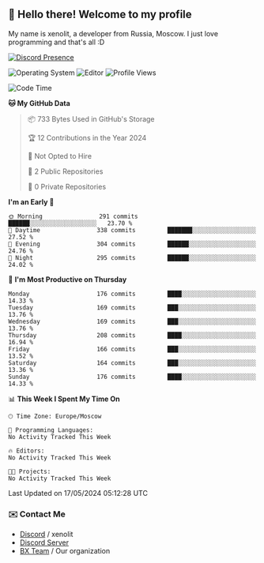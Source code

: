 ## :wave: Hello there! Welcome to my profile

My name is xenolit, a developer from Russia, Moscow. I just love programming and that's all :D

[![Discord Presence](https://lanyard.cnrad.dev/api/982885434315120653)](https://discord.com/users/982885434315120653)

![Operating System](https://img.shields.io/badge/OS-Mac%20OS%20-informational?style=for-the-badge&logo=MacOS&logoColor=white&color=007ec6)
![Editor](https://img.shields.io/badge/Editor-JetBrains%20IDEs-informational?style=for-the-badge&logo=JetBrains&logoColor=white&color=007ec6)
![Profile Views](https://komarev.com/ghpvc/?username=Xenolit&color=blue&style=for-the-badge)

<!--START_SECTION:waka-->
![Code Time](http://img.shields.io/badge/Code%20Time-28%20hrs%2051%20mins-blue)

**🐱 My GitHub Data** 

> 📦 733 Bytes Used in GitHub's Storage 
 > 
> 🏆 12 Contributions in the Year 2024
 > 
> 🚫 Not Opted to Hire
 > 
> 📜 2 Public Repositories 
 > 
> 🔑 0 Private Repositories 
 > 
**I'm an Early 🐤** 

```text
🌞 Morning                291 commits         ██████░░░░░░░░░░░░░░░░░░░   23.70 % 
🌆 Daytime                338 commits         ███████░░░░░░░░░░░░░░░░░░   27.52 % 
🌃 Evening                304 commits         ██████░░░░░░░░░░░░░░░░░░░   24.76 % 
🌙 Night                  295 commits         ██████░░░░░░░░░░░░░░░░░░░   24.02 % 
```
📅 **I'm Most Productive on Thursday** 

```text
Monday                   176 commits         ████░░░░░░░░░░░░░░░░░░░░░   14.33 % 
Tuesday                  169 commits         ███░░░░░░░░░░░░░░░░░░░░░░   13.76 % 
Wednesday                169 commits         ███░░░░░░░░░░░░░░░░░░░░░░   13.76 % 
Thursday                 208 commits         ████░░░░░░░░░░░░░░░░░░░░░   16.94 % 
Friday                   166 commits         ███░░░░░░░░░░░░░░░░░░░░░░   13.52 % 
Saturday                 164 commits         ███░░░░░░░░░░░░░░░░░░░░░░   13.36 % 
Sunday                   176 commits         ████░░░░░░░░░░░░░░░░░░░░░   14.33 % 
```


📊 **This Week I Spent My Time On** 

```text
🕑︎ Time Zone: Europe/Moscow

💬 Programming Languages: 
No Activity Tracked This Week

🔥 Editors: 
No Activity Tracked This Week

🐱‍💻 Projects: 
No Activity Tracked This Week
```


 Last Updated on 17/05/2024 05:12:28 UTC
<!--END_SECTION:waka-->

### ✉️ Contact Me

- [Discord](https://discord.com/users/982885434315120653) / xenolit
- [Discord Server](https://discord.gg/p7cxhw7E2M)
- [BX Team](https://github.com/BX-Team) / Our organization
